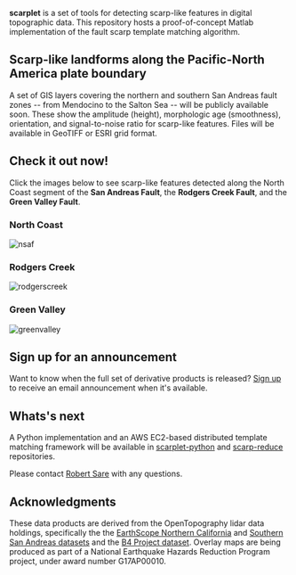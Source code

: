 **scarplet** is a set of tools for detecting scarp-like features in digital topographic data. This repository hosts a proof-of-concept Matlab implementation of the fault scarp template matching algorithm. 

## Scarp-like landforms along the Pacific-North America plate boundary

A set of GIS layers covering the northern and southern San Andreas fault zones -- from Mendocino to the Salton Sea -- will be publicly available soon. These show the amplitude (height), morphologic age (smoothness), orientation, and signal-to-noise ratio for scarp-like features. Files will be available in GeoTIFF or ESRI grid format.

## Check it out now!

Click the images below to see scarp-like features detected along the North Coast segment of the **San Andreas Fault**, the **Rodgers Creek Fault**, and the **Green Valley Fault**.

### North Coast
![nsaf](https://github.com/stgl/scarplet/raw/master/docs/img/nsaf.png "Northern San Andreas Fault")

### Rodgers Creek
![rodgerscreek](https://github.com/stgl/scarplet/raw/master/docs/img/rodgerscreek.png "Rodgers Creek Fault")

### Green Valley
![greenvalley](https://github.com/stgl/scarplet/raw/master/docs/img/greenvalley.png "Green Valley Fault")

## Sign up for an announcement

Want to know when the full set of derivative products is released? [Sign up](http://eepurl.com/c8w3E1) to receive an email announcement when it's available.

## Whats's next

A Python implementation and an AWS EC2-based distributed template matching framework will be available in [scarplet-python](https://github.com/rmsare/scarplet-python) and [scarp-reduce](https://github.com/rmsare/scarp-reduce) repositories.

Please contact [Robert Sare](rmsare@NOSPAMstanford.edu) with any questions.

## Acknowledgments

These data products are derived from the OpenTopography lidar data holdings, specifically the the [EarthScope Northern California](http://opentopo.sdsc.edu/datasetMetadata?otCollectionID=OT.052008.32610.1) and [Southern San Andreas datasets](http://opentopo.sdsc.edu/datasetMetadata?otCollectionID=OT.122009.32611.1) and the [B4 Project dataset](http://opentopo.sdsc.edu/datasetMetadata?otCollectionID=OT.032006.32611.1). Overlay maps are being produced as part of a National Earthquake Hazards Reduction Program project, under award number G17AP00010.
